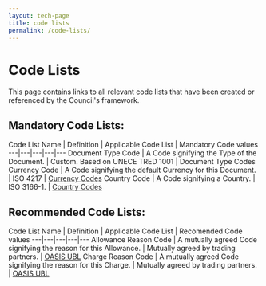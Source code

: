 ```yaml
---
layout: tech-page
title: code lists
permalink: /code-lists/
---
```


# Code Lists

This page contains links to all relevant code lists that have been created or referenced by the Council's framework.

## Mandatory Code Lists:

Code List Name | Definition | Applicable Code List | Mandatory Code values 
---|---|---|---|---
Document Type Code | A Code signifying the Type of the Document. | Custom. Based on UNECE TRED 1001 | Document Type Codes 
Currency Code | A Code signifying the default Currency for this Document. | ISO 4217 | [Currency Codes](http://docs.oasis-open.org/ubl/os-UBL-2.1/cl/gc/default/CurrencyCode-2.1.gc)
Country Code | A Code signifying a Country. | ISO 3166-1. | [Country Codes](http://docs.oasis-open.org/ubl/os-UBL-2.1/cl/gc/default/CountryIdentificationCode-2.1.gc)

## Recommended Code Lists:
Code List Name | Definition | Applicable Code List | Recomended Code values 
---|---|---|---|---
Allowance Reason Code | A mutually agreed Code signifying the reason for this Allowance. | Mutually agreed by trading partners. | [OASIS UBL](http://docs.oasis-open.org/ubl/os-UBL-2.1/cl/gc/default/AllowanceChargeReasonCode-2.1.gc)
Charge Reason Code | A mutually agreed Code signifying the reason for this Charge. | Mutually agreed by trading partners. | [OASIS UBL](http://docs.oasis-open.org/ubl/os-UBL-2.1/cl/gc/default/AllowanceChargeReasonCode-2.1.gc)
